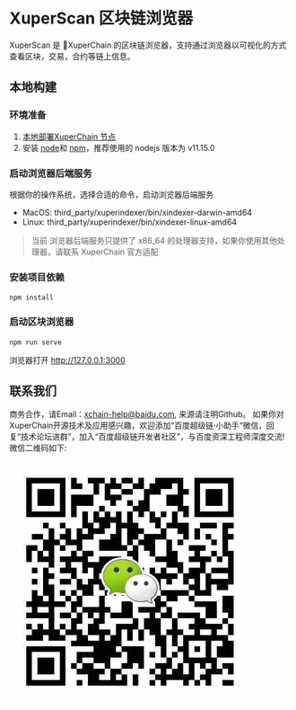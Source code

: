 # XuperScan 区块链浏览器

XuperScan 是 XuperChain 的区块链浏览器，支持通过浏览器以可视化的方式查看区块，交易，合约等链上信息。

## 本地构建

### 环境准备
1. [本地部署XuperChain 节点](https://github.com/xuperchain/xuperchain/blob/master/CONTRIBUTING_CN.md)
2. 安装 [node](https://nodejs.org/en/)和 [npm](https://www.npmjs.com/)，推荐使用的 nodejs 版本为 v11.15.0

### 启动浏览器后端服务

根据你的操作系统，选择合适的命令，启动浏览器后端服务

- MacOS: third_party/xuperindexer/bin/xindexer-darwin-amd64
- Linux: third_party/xuperindexer/bin/xindexer-linux-amd64
<!-- - Windows: third_party/xuperindexer/bin/xindexer-win-amd64 -->
 
>  当前 浏览器后端服务只提供了 x86_64 的处理器支持，如果你使用其他处理器，请联系 XuperChain 官方适配

### 安装项目依赖
```
npm install
```

### 启动区块浏览器
```
npm run serve
```
  浏览器打开 http://127.0.0.1:3000 


## 联系我们
商务合作，请Email：xchain-help@baidu.com, 来源请注明Github。
如果你对XuperChain开源技术及应用感兴趣，欢迎添加“百度超级链·小助手“微信，回复“技术论坛进群”，加入“百度超级链开发者社区”，与百度资深工程师深度交流!微信二维码如下:

![微信二维码](https://github.com/ToWorld/xuperchain-image/blob/master/baidu-image-xuperchain.png)
